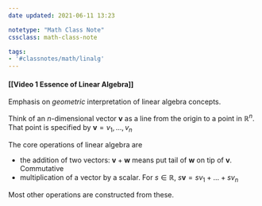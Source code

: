 ```yaml
---
date updated: 2021-06-11 13:23

notetype: "Math Class Note"
cssclass: math-class-note

tags:
- '#classnotes/math/linalg'
---
```


#### [[Video 1 Essence of Linear Algebra]]


Emphasis on _geometric_ interpretation of linear algebra concepts.

Think of an $n$-dimensional vector $\mathbf{v}$ as  a line from the origin to a point in $\mathbb{R}^n$. That point is specified by $\mathbf{v} = v_1, \ldots, v_n$

The core operations of linear algebra are

- the addition of two vectors: $\mathbf{v} + \mathbf{w}$ means put tail of $\mathbf{w}$ on tip of $\mathbf{v}$. Commutative
- multiplication of a vector by a scalar. For $s \in \mathbb{R}$, $s\mathbf{v} = sv_1 + \dots + sv_n$

Most other operations are constructed from these.
